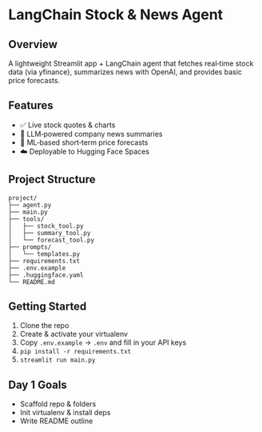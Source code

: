 # LangChain Stock & News Agent

## Overview
A lightweight Streamlit app + LangChain agent that fetches real‑time stock data (via yfinance), summarizes news with OpenAI, and provides basic price forecasts.

## Features
- ✅ Live stock quotes & charts
- 🧠 LLM‑powered company news summaries
- 🔮 ML‑based short‑term price forecasts
- ☁️ Deployable to Hugging Face Spaces

## Project Structure
```text
project/
├── agent.py
├── main.py
├── tools/
│   ├── stock_tool.py
│   ├── summary_tool.py
│   └── forecast_tool.py
├── prompts/
│   └── templates.py
├── requirements.txt
├── .env.example
├── .huggingface.yaml
└── README.md
```

## Getting Started
1. Clone the repo
2. Create & activate your virtualenv
3. Copy `.env.example` → `.env` and fill in your API keys
4. `pip install -r requirements.txt`
5. `streamlit run main.py`

## Day 1 Goals
- Scaffold repo & folders
- Init virtualenv & install deps
- Write README outline
